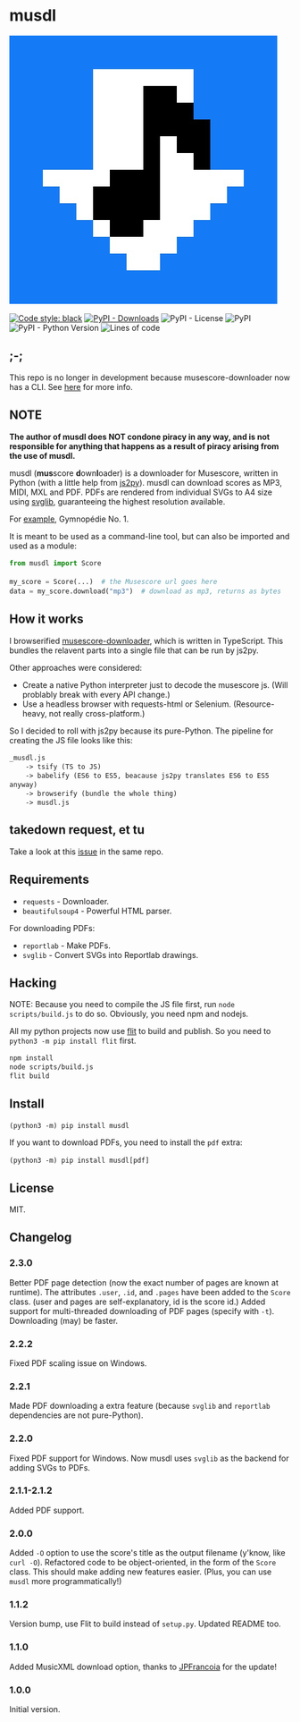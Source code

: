 # musdl

![logo](https://raw.githubusercontent.com/ongyx/musdl/master/logo.jpg "musdl")

[![Code style: black](https://img.shields.io/badge/code%20style-black-000000.svg)](https://github.com/psf/black)
[![PyPI - Downloads](https://img.shields.io/pypi/dm/musdl)](https://pypi.org/project/musdl)
![PyPI - License](https://img.shields.io/pypi/l/musdl)
![PyPI](https://img.shields.io/pypi/v/musdl)
![PyPI - Python Version](https://img.shields.io/pypi/pyversions/musdl)
![Lines of code](https://img.shields.io/tokei/lines/github/ongyx/musdl)

## ;-;
This repo is no longer in development because musescore-downloader now has a CLI. See [here](https://github.com/ongyx/musdl/issues/4) for more info. 

## NOTE

**The author of musdl does NOT condone piracy in any way, and is not responsible for anything that happens as a result of piracy arising from the use of musdl.**

musdl (**mus**score **d**own**l**oader) is a downloader for Musescore, written in Python (with a little help from [js2py](https://pypi.org/project/Js2Py/)).
musdl can download scores as MP3, MIDI, MXL and PDF.
PDFs are rendered from individual SVGs to A4 size using [svglib](https://pypi,org/project/svglib), guaranteeing the highest resolution available.

For [example](https://github.com/ongyx/musdl/blob/master/Gymnop%C3%A9die_No_1.pdf), Gymnopédie No. 1.

It is meant to be used as a command-line tool, but can also be imported and used as a module:

```python
from musdl import Score

my_score = Score(...)  # the Musescore url goes here
data = my_score.download("mp3")  # download as mp3, returns as bytes
```

## How it works

I browserified [musescore-downloader](https://github.com/Xmader/musescore-downloader), which is written in TypeScript. This bundles the relavent parts into a single file that can be run by js2py.

Other approaches were considered:

- Create a native Python interpreter just to decode the musescore js. (Will problably break with every API change.)
- Use a headless browser with requests-html or Selenium. (Resource-heavy, not really cross-platform.)

So I decided to roll with js2py because its pure-Python.
The pipeline for creating the JS file looks like this:

```text
_musdl.js
    -> tsify (TS to JS)
    -> babelify (ES6 to ES5, beacause js2py translates ES6 to ES5 anyway)
    -> browserify (bundle the whole thing)
    -> musdl.js
```

## takedown request, et tu

Take a look at this [issue](https://github.com/Xmader/musescore-downloader/issues/5) in the same repo.

## Requirements

- `requests` - Downloader.
- `beautifulsoup4` - Powerful HTML parser.

For downloading PDFs:

- `reportlab` - Make PDFs.
- `svglib` - Convert SVGs into Reportlab drawings.

## Hacking

NOTE: Because you need to compile the JS file first, run `node scripts/build.js` to do so.
Obviously, you need npm and nodejs.

All my python projects now use [flit](https://pypi.org/project/flit) to build and publish.
So you need to `python3 -m pip install flit` first.

```text
npm install
node scripts/build.js
flit build
```

## Install

`(python3 -m) pip install musdl`

If you want to download PDFs, you need to install the `pdf` extra:

`(python3 -m) pip install musdl[pdf]`

## License

MIT.

## Changelog

### 2.3.0

Better PDF page detection (now the exact number of pages are known at runtime).
The attributes `.user`, `.id`, and `.pages` have been added to the `Score` class. (user and pages are self-explanatory, id is the score id.)
Added support for multi-threaded downloading of PDF pages (specify with `-t`). Downloading (may) be faster.

### 2.2.2

Fixed PDF scaling issue on Windows.

### 2.2.1

Made PDF downloading a extra feature (because `svglib` and `reportlab` dependencies are not pure-Python).

### 2.2.0

Fixed PDF support for Windows. Now musdl uses `svglib` as the backend for adding SVGs to PDFs.

### 2.1.1-2.1.2

Added PDF support.

### 2.0.0

Added `-O` option to use the score's title as the output filename (y'know, like `curl -O`).
Refactored code to be object-oriented, in the form of the `Score` class. This should make adding new features easier.
(Plus, you can use `musdl` more programmatically!)

### 1.1.2

Version bump, use Flit to build instead of `setup.py`.
Updated README too.

### 1.1.0

Added MusicXML download option, thanks to [JPFrancoia](https://github.com/JPFrancoia) for the update!

### 1.0.0

Initial version.

